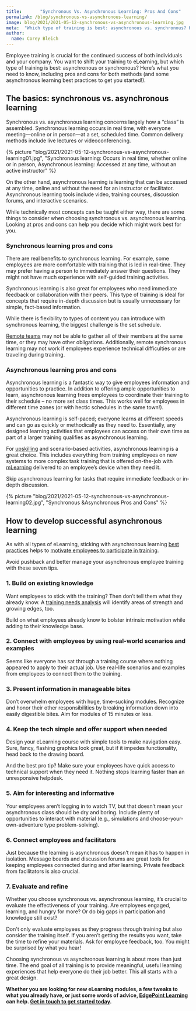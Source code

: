 ```yaml
---
title:       "Synchronous Vs. Asynchronous Learning: Pros And Cons"
permalink: /blog/synchronous-vs-asynchronous-learning/
image: blog/2021/2021-05-12-synchronous-vs-asynchronous-learning.jpg
meta:  "Which type of training is best: asynchronous vs. synchronous? Here’s what you need to know, including pros and cons for both methods."
author: 
  name: Corey Bleich
---
```


Employee training is crucial for the continued success of both individuals and your company. You want to shift your training to eLearning, but which type of training is best: asynchronous or synchronous? Here’s what you need to know, including pros and cons for both methods (and some asynchronous learning best practices to get you started!).

## The basics: synchronous vs. asynchronous learning  

Synchronous vs. asynchronous learning concerns largely how a “class” is assembled. Synchronous learning occurs in real time, with everyone meeting—online or in person—at a set, scheduled time. Common delivery methods include live lectures or videoconferencing.


{% picture "blog/2021/2021-05-12-synchronous-vs-asynchronous-learning01.jpg", "Synchronous learning: Occurs in real time, whether online or in person, Asynchronous learning: Accessed at any time, without an active instructor" %}


On the other hand, asynchronous learning is learning that can be accessed at any time, online and without the need for an instructor or facilitator. Asynchronous learning tools include video, training courses, discussion forums, and interactive scenarios.

While technically most concepts can be taught either way, there are some things to consider when choosing synchronous vs. asynchronous learning. Looking at pros and cons can help you decide which might work best for you.

### Synchronous learning pros and cons

There are real benefits to synchronous learning. For example, some employees are more comfortable with training that is led in real-time. They may prefer having a person to immediately answer their questions. They might not have much experience with self-guided training activities.

Synchronous learning is also great for employees who need immediate feedback or collaboration with their peers. This type of training is ideal for concepts that require in-depth discussion but is usually unnecessary for simple, fact-based information.

While there is flexibility to types of content you can introduce with synchronous learning, the biggest challenge is the set schedule.

[Remote teams](/blog/managing-remote-teams/) may not be able to gather all of their members at the same time, or they may have other obligations. Additionally, remote synchronous learning may not work if employees experience technical difficulties or are traveling during training.

### Asynchronous learning pros and cons

Asynchronous learning is a fantastic way to give employees information and opportunities to practice. In addition to offering ample opportunities to learn, asynchronous learning frees employees to coordinate their training to their schedule – no more set class times. This works well for employees in different time zones (or with hectic schedules in the same town!).

Asynchronous learning is self-paced; everyone learns at different speeds and can go as quickly or methodically as they need to. Essentially, any designed learning activities that employees can access on their own time as part of a larger training qualifies as asynchronous learning.

For [upskilling](/blog/upskill-employees/) and scenario-based activities, asynchronous learning is a great choice. This includes everything from training employees on new systems to more complex task training that is offered on-the-job with [mLearning](/blog/what-is-mlearning/) delivered to an employee’s device when they need it.

Skip asynchronous learning for tasks that require immediate feedback or in-depth discussion.

{% picture "blog/2021/2021-05-12-synchronous-vs-asynchronous-learning02.jpg", "Synchronous &Asynchronous Pros and Cons" %}
 
 
## How to develop successful asynchronous learning

As with all types of eLearning, sticking with asynchronous learning [best practices](/blog/best-practices-for-training-remote-employees/) helps to [motivate employees to participate in training](/blog/how-to-motivate-employees/).

Avoid pushback and better manage your asynchronous employee training with these seven tips.

### 1. Build on existing knowledge

Want employees to stick with the training? Then don’t tell them what they already know.  A [training needs analysis](/blog/how-to-identify-training-needs-of-employees/) will identify areas of strength and growing edges, too.

Build on what employees already know to bolster intrinsic motivation while adding to their knowledge base.

### 2. Connect with employees by using real-world scenarios and examples

Seems like everyone has sat through a training course where nothing appeared to apply to their actual job. Use real-life scenarios and examples from employees to connect them to the training.

### 3. Present information in manageable bites

Don’t overwhelm employees with huge, time-sucking modules. Recognize and honor their other responsibilities by breaking information down into easily digestible bites. Aim for modules of 15 minutes or less.

### 4. Keep the tech simple and offer support when needed

Design your eLearning course with simple tools to make navigation easy. Sure, fancy, flashing graphics look great, but if it impedes functionality, head back to the drawing board.

And the best pro tip? Make sure your employees have quick access to technical support when they need it. Nothing stops learning faster than an unresponsive helpdesk.

### 5. Aim for interesting and informative

Your employees aren’t logging in to watch TV, but that doesn’t mean your asynchronous class should be dry and boring. Include plenty of opportunities to interact with material (e.g., simulations and choose-your-own-adventure type problem-solving).

### 6. Connect employees and facilitators

Just because the learning is asynchronous doesn’t mean it has to happen in isolation. Message boards and discussion forums are great tools for keeping employees connected during and after learning. Private feedback from facilitators is also crucial.

### 7. Evaluate and refine

Whether you choose synchronous vs. asynchronous learning, it’s crucial to evaluate the effectiveness of your training. Are employees engaged, learning, and hungry for more? Or do big gaps in participation and knowledge still exist?

Don't only evaluate employees as they progress through training but also consider the training itself. If you aren’t getting the results you want, take the time to refine your materials. Ask for employee feedback, too. You might be surprised by what you hear!

Choosing synchronous vs asynchronous learning is about more than just time. The end goal of all training is to provide meaningful, useful learning experiences that help everyone do their job better. This all starts with a great design.

**Whether you are looking for new eLearning modules, a few tweaks to what you already have, or just some words of advice, [EdgePoint Learning](/) can help. [Get in touch to get started today](/contact/).**
